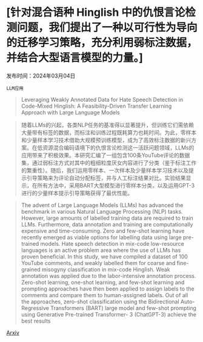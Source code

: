 # [针对混合语种 Hinglish 中的仇恨言论检测问题，我们提出了一种以可行性为导向的迁移学习策略，充分利用弱标注数据，并结合大型语言模型的力量。]

发布时间：2024年03月04日

`LLM应用`

> Leveraging Weakly Annotated Data for Hate Speech Detection in Code-Mixed Hinglish: A Feasibility-Driven Transfer Learning Approach with Large Language Models

> 随着LLMs的兴起，各类NLP任务的基准得以显著提升，但训练它们需依赖大量带有标签的数据，而标注和训练过程既耗算力也耗时间。为此，零样本和少量样本学习技术借助大规模预训练模型，成为了高效标注数据的新兴方案。在低资源混合编码语境下的仇恨言论检测这一活跃问题领域，LLMs的应用带来了积极效果。本研究汇编了一组包含100条YouTube评论的数据集，通过弱标注方式对其中的粗细粒度厌女内容进行了分类（鉴于标注工作的繁重性）。随后，我们运用零样本、一次样本及少量样本学习技术以及提示引导策略来为评论自动分配标签，并与人工标注结果对比。实验结果显示，在所有方法中，采用BART大型模型进行零样本分类，以及运用GPT-3进行的少量样本提示引导策略获得了最优性能。

> The advent of Large Language Models (LLMs) has advanced the benchmark in various Natural Language Processing (NLP) tasks. However, large amounts of labelled training data are required to train LLMs. Furthermore, data annotation and training are computationally expensive and time-consuming. Zero and few-shot learning have recently emerged as viable options for labelling data using large pre-trained models. Hate speech detection in mix-code low-resource languages is an active problem area where the use of LLMs has proven beneficial. In this study, we have compiled a dataset of 100 YouTube comments, and weakly labelled them for coarse and fine-grained misogyny classification in mix-code Hinglish. Weak annotation was applied due to the labor-intensive annotation process. Zero-shot learning, one-shot learning, and few-shot learning and prompting approaches have then been applied to assign labels to the comments and compare them to human-assigned labels. Out of all the approaches, zero-shot classification using the Bidirectional Auto-Regressive Transformers (BART) large model and few-shot prompting using Generative Pre-trained Transformer- 3 (ChatGPT-3) achieve the best results

[Arxiv](https://arxiv.org/abs/2403.02121)
